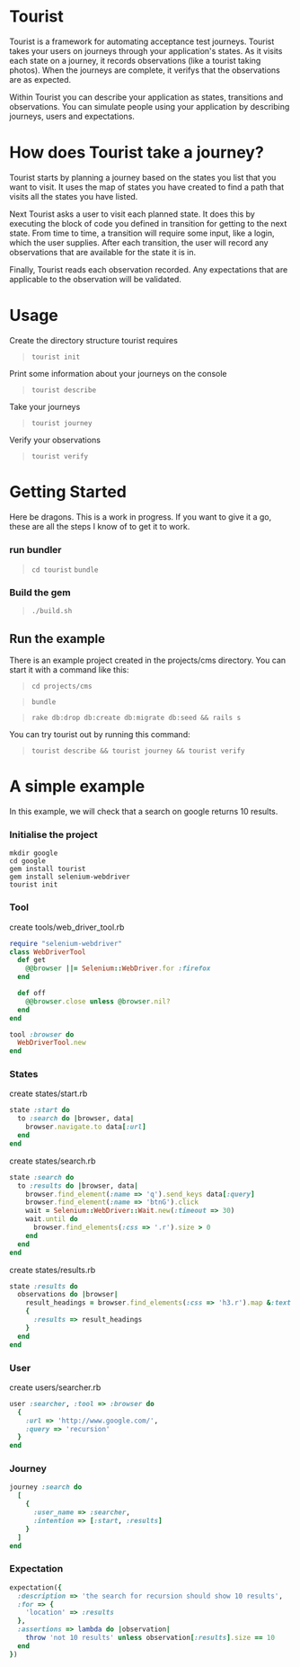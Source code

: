 # Tourist

Tourist is a framework for automating acceptance test journeys. Tourist takes your users on journeys through your application's states. As it visits each state on a journey, it records observations (like a tourist taking photos). When the journeys are complete, it verifys that the observations are as expected.

Within Tourist you can describe your application as states, transitions and observations. You can simulate people using your application by describing journeys, users and expectations.

# How does Tourist take a journey?

Tourist starts by planning a journey based on the states you list that you want to visit. It uses the map of states you have created to find a path that visits all the states you have listed.

Next Tourist asks a user to visit each planned state. It does this by executing the block of code you defined in transition for getting to the next state. From time to time, a transition will require some input, like a login, which the user supplies. After each transition, the user will record any observations that are available for the state it is in.

Finally, Tourist reads each observation recorded. Any expectations that are applicable to the observation will be validated.

# Usage
Create the directory structure tourist requires
> `tourist init`

Print some information about your journeys on the console
>  `tourist describe`

Take your journeys
>  `tourist journey`

Verify your observations
>  `tourist verify`

# Getting Started

Here be dragons. This is a work in progress. If you want to give it a go, these are all the steps I know of to get it to work.

### run bundler
> `cd tourist`
> `bundle`

### Build the gem
> `./build.sh`

## Run the example

There is an example project created in the projects/cms directory. You can start it with a command like this:
> `cd projects/cms`

> `bundle`

> `rake db:drop db:create db:migrate db:seed && rails s`

You can try tourist out by running this command:
> `tourist describe && tourist journey && tourist verify`

# A simple example

In this example, we will check that a search on google returns 10 results.

### Initialise the project
```
mkdir google
cd google
gem install tourist
gem install selenium-webdriver
tourist init
```

### Tool
create tools/web_driver_tool.rb
```ruby
require "selenium-webdriver"
class WebDriverTool
  def get
    @@browser ||= Selenium::WebDriver.for :firefox
  end

  def off
    @@browser.close unless @browser.nil?
  end
end

tool :browser do
  WebDriverTool.new
end
```

### States
create states/start.rb
```ruby
state :start do
  to :search do |browser, data|
    browser.navigate.to data[:url]
  end
end
```

create states/search.rb
```ruby
state :search do
  to :results do |browser, data|
    browser.find_element(:name => 'q').send_keys data[:query]
    browser.find_element(:name => 'btnG').click
    wait = Selenium::WebDriver::Wait.new(:timeout => 30)
    wait.until do
      browser.find_elements(:css => '.r').size > 0
    end
  end
end
```

create states/results.rb
```ruby
state :results do
  observations do |browser|
    result_headings = browser.find_elements(:css => 'h3.r').map &:text
    {
      :results => result_headings
    }
  end
end
```

### User
create users/searcher.rb
```ruby
user :searcher, :tool => :browser do
  {
    :url => 'http://www.google.com/',
    :query => 'recursion'
  }
end
```

### Journey
```ruby
journey :search do
  [
    {
      :user_name => :searcher,
      :intention => [:start, :results]
    }
  ]
end
```

### Expectation
```ruby
expectation({
  :description => 'the search for recursion should show 10 results',
  :for => {
    'location' => :results
  },
  :assertions => lambda do |observation|
    throw 'not 10 results' unless observation[:results].size == 10
  end
})
```

